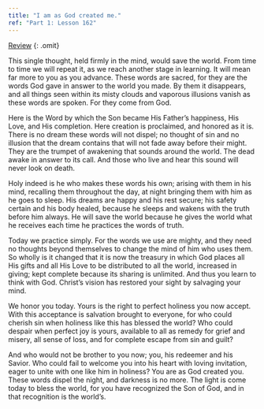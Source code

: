 ```yaml
---
title: "I am as God created me."
ref: "Part 1: Lesson 162"
---
```


<a class="hide-review" href="/acim/workbook/l176/#l162">Review</a>
{: .omit}

This single thought, held firmly in the mind, would save the world. From
time to time we will repeat it, as we reach another stage in learning.
It will mean far more to you as you advance. These words are sacred, for
they are the words God gave in answer to the world you made. By them it
disappears, and all things seen within its misty clouds and vaporous
illusions vanish as these words are spoken. For they come from God.

Here is the Word by which the Son became His Father’s happiness, His
Love, and His completion. Here creation is proclaimed, and honored as it
is. There is no dream these words will not dispel; no thought of sin and
no illusion that the dream contains that will not fade away before their
might. They are the trumpet of awakening that sounds around the world.
The dead awake in answer to its call. And those who live and hear this
sound will never look on death.

Holy indeed is he who makes these words his own; arising with them in
his mind, recalling them throughout the day, at night bringing them with
him as he goes to sleep. His dreams are happy and his rest secure; his
safety certain and his body healed, because he sleeps and wakens with
the truth before him always. He will save the world because he gives the
world what he receives each time he practices the words of truth.

Today we practice simply. For the words we use are mighty, and they need
no thoughts beyond themselves to change the mind of him who uses them.
So wholly is it changed that it is now the treasury in which God places
all His gifts and all His Love to be distributed to all the world,
increased in giving; kept complete because its sharing is unlimited. And
thus you learn to think with God. Christ’s vision has restored your
sight by salvaging your mind.

We honor you today. Yours is the right to perfect holiness you now
accept. With this acceptance is salvation brought to everyone, for who
could cherish sin when holiness like this has blessed the world? Who
could despair when perfect joy is yours, available to all
as remedy for grief and misery, all sense of loss, and for complete
escape from sin and guilt?

And who would not be brother to you now; you, his redeemer and his
Savior. Who could fail to welcome you into his heart with loving
invitation, eager to unite with one like him in holiness? You are as God
created you. These words dispel the night, and darkness is no more. The
light is come today to bless the world, for you have recognized the Son
of God, and in that recognition is the world’s.


